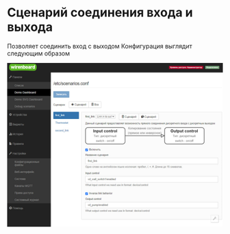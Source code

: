 # Сценарий соединения входа и выхода

Позволяет соединить вход с выходом
Конфигурация выглядит следующим образом

![alt text](doc/image.png)